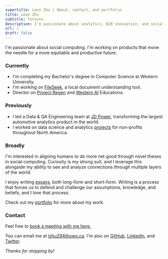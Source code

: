 ```yaml
---
supertitle: Leon Zhu | About, contact, and portfolio
title: Leon Zhu
subtitle: Toronto
description: I'm passionate about analytics, B2B innovation, and social computing.
url: /
draft: false
---
```


I'm passionate about social computing. I'm working on products that move the needle for a more equitable and productive future.

### Currently

- I'm completing my Bachelor's degree in Computer Science at Western University.
- I'm working on [FileSeek](/portfolio/fileseek), a local document understanding tool.
- Director on [Project Regen](/portfolio/regen) and [Western AI](portfolio/wai) Educations. 

### Previously

- I led a Data & QA Engineering team at [JD Power](/portfolio/jdpower), transforming the largest automotive analytics product in the world.
- I worked on data science and analytics [projects](/portfolio/pangea) for non-profits throughout North America.

### Broadly

I'm interested in aligning humans to do more net good through novel theses in social computing. Curiosity is my strong suit, and I leverage this alongside my ability to see and analyze connections through multiple layers of the world.

I enjoy writing [essays](/blog), both long-form and short-form. Writing is a process that forces us to defend and challenge our assumptions, knowledge, and beliefs, and I love that process.

Check out my [portfolio](/portfolio) for more about my work. 

### Contact

Feel free to <a href="https://cal.com/leonz" class="button ~info">book a meeting with me here.</a>

You can email me at [lzhu294@uwo.ca](mailto:lzhu294@uwo.ca). I'm also on [GitHub](https://github.com/lehzhu), [LinkedIn](https://www.linkedin.com/in/leon-zhu/), and [Twitter](https://x.com/towheretobegin).

_Thanks for stopping by!_
